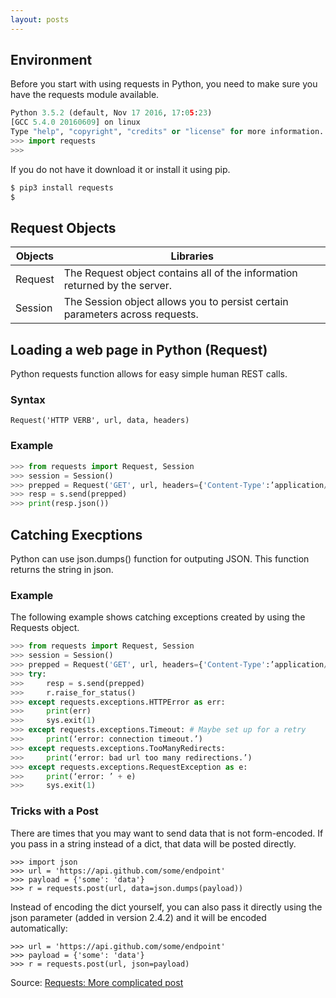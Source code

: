 ```yaml
---
layout: posts
---
```


## Environment

Before you start with using requests in Python, you need to make sure you have the requests module available.

```python
Python 3.5.2 (default, Nov 17 2016, 17:05:23)
[GCC 5.4.0 20160609] on linux
Type "help", "copyright", "credits" or "license" for more information.
>>> import requests
>>>
```

If you do not have it download it or install it using pip.
```bash
$ pip3 install requests
$
```

## Request Objects

| Objects | Libraries |
|---|---|
| Request | The Request object contains all of the information returned by the server. |
| Session | The Session object allows you to persist certain parameters across requests. |

## Loading a web page in Python (Request)

Python requests function allows for easy simple human REST calls.

### Syntax

`Request('HTTP VERB', url, data, headers)`

### Example

```python
>>> from requests import Request, Session
>>> session = Session()
>>> prepped = Request('GET', url, headers={'Content-Type':’application/json’}).prepare()
>>> resp = s.send(prepped)
>>> print(resp.json())
```

## Catching Execptions

Python can use json.dumps() function for outputing JSON. This function returns the string in json.

### Example

The following example shows catching exceptions created by using the Requests object.

```python
>>> from requests import Request, Session
>>> session = Session()
>>> prepped = Request('GET', url, headers={'Content-Type':’application/json’}).prepare()
>>> try:
>>>     resp = s.send(prepped)
>>>     r.raise_for_status()
>>> except requests.exceptions.HTTPError as err:
>>>     print(err)
>>>     sys.exit(1)
>>> except requests.exceptions.Timeout: # Maybe set up for a retry
>>>     print(‘error: connection timeout.’)
>>> except requests.exceptions.TooManyRedirects:
>>>     print(‘error: bad url too many redirections.’)
>>> except requests.exceptions.RequestException as e:
>>>     print(‘error: ’ + e)
>>>     sys.exit(1)
```

### Tricks with a Post

There are times that you may want to send data that is not form-encoded. If you pass in a string instead of a dict, that data will be posted directly.

```
>>> import json
>>> url = 'https://api.github.com/some/endpoint'
>>> payload = {'some': 'data'}
>>> r = requests.post(url, data=json.dumps(payload))
```

Instead of encoding the dict yourself, you can also pass it directly using the json parameter (added in version 2.4.2) and it will be encoded automatically:

```
>>> url = 'https://api.github.com/some/endpoint'
>>> payload = {'some': 'data'}
>>> r = requests.post(url, json=payload)
```

Source: [Requests: More complicated post](http://docs.python-requests.org/en/master/user/quickstart/#more-complicated-post-requests)
